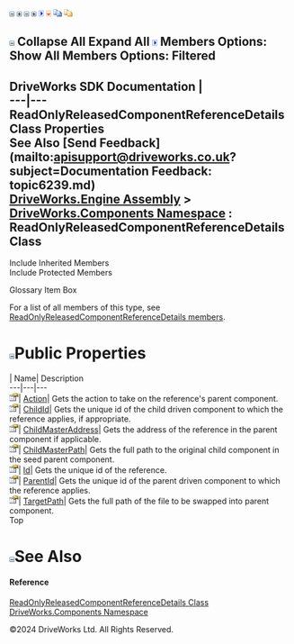 ![](dotnetimages/collapse.gif) ![](dotnetimages/expand.gif) ![](dotnetimages/collapse.gif) ![](dotnetimages/expand.gif) ![](dotnetimages/drpdown.gif) ![](dotnetimages/drpdown_orange.gif) ![](dotnetimages/copycode.gif) ![](dotnetimages/copycodeHighlight.gif)

![](dotnetimages/collapse.gif) Collapse All Expand All ![](dotnetimages/drpdown.gif) Members Options: Show All  Members Options: Filtered   
---  
DriveWorks SDK Documentation  |   
---|---  
ReadOnlyReleasedComponentReferenceDetails Class Properties   
See Also [Send Feedback](mailto:apisupport@driveworks.co.uk?subject=Documentation Feedback: topic6239.md)  
[DriveWorks.Engine Assembly](topic2156.md) > [DriveWorks.Components Namespace](topic6089.md) : ReadOnlyReleasedComponentReferenceDetails Class  
---  
  
Include Inherited Members    
Include Protected Members    


Glossary Item Box

For a list of all members of this type, see [ReadOnlyReleasedComponentReferenceDetails members](topic6240.md).

# ![](dotnetimages/collapse.gif)Public Properties

| Name| Description  
---|---|---  
![Public Property](dotnetimages/publicProperty.gif)| [Action](topic6245.md)| Gets the action to take on the reference's parent component.   
![Public Property](dotnetimages/publicProperty.gif)| [ChildId](topic6246.md)| Gets the unique id of the child driven component to which the reference applies, if appropriate.   
![Public Property](dotnetimages/publicProperty.gif)| [ChildMasterAddress](topic6247.md)| Gets the address of the reference in the parent component if applicable.   
![Public Property](dotnetimages/publicProperty.gif)| [ChildMasterPath](topic6248.md)| Gets the full path to the original child component in the seed parent component.   
![Public Property](dotnetimages/publicProperty.gif)| [Id](topic6249.md)| Gets the unique id of the reference.   
![Public Property](dotnetimages/publicProperty.gif)| [ParentId](topic6250.md)| Gets the unique id of the parent driven component to which the reference applies.   
![Public Property](dotnetimages/publicProperty.gif)| [TargetPath](topic6251.md)| Gets the full path of the file to be swapped into parent component.   
Top

# ![](dotnetimages/collapse.gif)See Also

#### Reference

[ReadOnlyReleasedComponentReferenceDetails Class](topic6239.md)   
[DriveWorks.Components Namespace](topic6089.md)

©2024 DriveWorks Ltd. All Rights Reserved.
